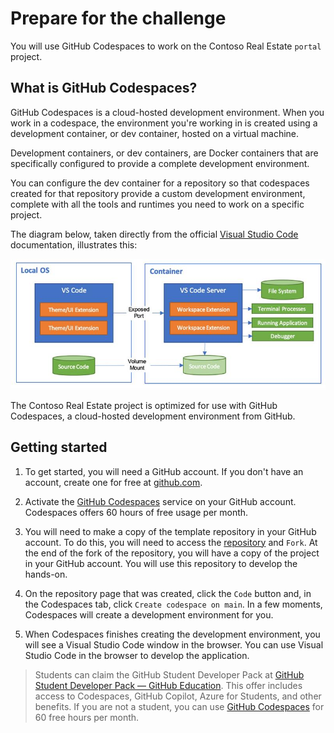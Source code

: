 # Prepare for the challenge

You will use GitHub Codespaces to work on the Contoso Real Estate `portal` project.

## What is GitHub Codespaces?

GitHub Codespaces is a cloud-hosted development environment. When you work in a codespace, the environment you're working in is created using a development container, or dev container, hosted on a virtual machine.

Development containers, or dev containers, are Docker containers that are specifically configured to provide a complete development environment.

You can configure the dev container for a repository so that codespaces created for that repository provide a custom development environment, complete with all the tools and runtimes you need to work on a specific project.

The diagram below, taken directly from the official [Visual Studio Code](https://code.visualstudio.com/docs/remote/containers) documentation, illustrates this:

![Dev Container Diagram](./images/dev-container.png)

The Contoso Real Estate project is optimized for use with GitHub Codespaces, a cloud-hosted development environment from GitHub.


## Getting started

1. To get started, you will need a GitHub account. If you don't have an account, create one for free at [github.com](https://github.com/).

2. Activate the [GitHub Codespaces](https://docs.github.com/en/codespaces) service on your GitHub account. Codespaces offers 60 hours of free usage per month.

3. You will need to make a copy of the template repository in your GitHub account. To do this, you will need to access the [repository](https://github.com/Azure-Samples/contoso-real-estate) and `Fork`. At the end of the fork of the repository, you will have a copy of the project in your GitHub account. You will use this repository to develop the hands-on.

4. On the repository page that was created, click the `Code` button and, in the Codespaces tab, click `Create codespace on main`. In a few moments, Codespaces will create a development environment for you.

5. When Codespaces finishes creating the development environment, you will see a Visual Studio Code window in the browser. You can use Visual Studio Code in the browser to develop the application.

> Students can claim the GitHub Student Developer Pack at [GitHub Student Developer Pack — GitHub Education](https://education.github.com/pack). This offer includes access to Codespaces, GitHub Copilot, Azure for Students, and other benefits. If you are not a student, you can use [GitHub Codespaces](https://docs.github.com/en/codespaces) for 60 free hours per month.